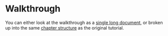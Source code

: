 # Walkthrough

You can either look at the walkthrough as a [single long document](walkthrough_longver.md), or broken up into the same [chapter structure](walkthrough_chapter_index.md) as the original tutorial.